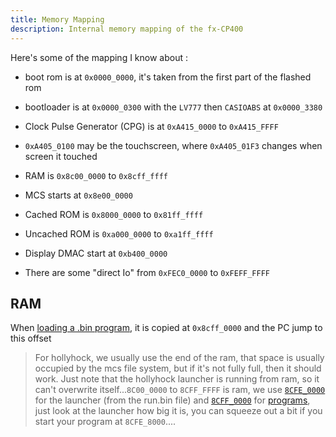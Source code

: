 ```yaml
---
title: Memory Mapping
description: Internal memory mapping of the fx-CP400
---
```


Here's some of the mapping I know about :

- boot rom is at `0x0000_0000`, it's taken from the first part of the flashed rom

- bootloader is at `0x0000_0300` with the `LV777` then `CASIOABS` at `0x0000_3380`

- Clock Pulse Generator (CPG) is at `0xA415_0000` to `0xA415_FFFF`

- `0xA405_0100` may be the touchscreen, where `0xA405_01F3` changes when screen it touched

- RAM is `0x8c00_0000` to `0x8cff_ffff`

- MCS starts at `0x8e00_0000`

- Cached ROM is `0x8000_0000` to `0x81ff_ffff` 

- Uncached ROM is `0xa000_0000` to `0xa1ff_ffff`

- Display DMAC start at `0xb400_0000`

- There are some "direct Io" from `0xFEC0_0000` to `0xFEFF_FFFF`

## RAM

When [loading a .bin program](https://github.com/SnailMath/hollyhock-2/blob/master/launcher/bins.cpp#L178), it is copied at `0x8cff_0000` and the PC jump to this offset 

> For hollyhock, we usually use the end of the ram, that space is usually occupied by the mcs file system, but if it's not fully full, then it should work. Just note that the hollyhock launcher is running from ram, so it can't overwrite itself...`8C00_0000` to `8CFF_FFFF` is ram, we use [`8CFE_0000`](https://github.com/SnailMath/hollyhock-2/blob/master/patches/file_loader/file_loader.s#L134) for the launcher (from the run.bin file) and [`8CFF_0000`](https://github.com/SnailMath/hollyhock-2/blob/master/launcher/bins.cpp#L178) for [programs](https://github.com/TheRainbowPhoenix/CPAppTemplate/blob/main/linker_bin.ld#L4), just look at the launcher how big it is, you can squeeze out a bit if you start your program at `8CFE_8000`....

